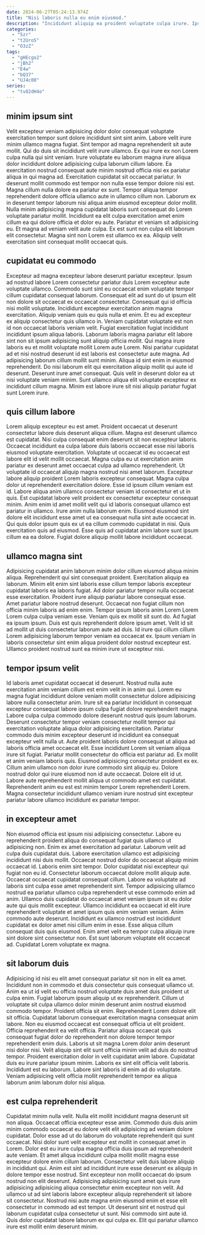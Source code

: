 ```yaml
---
date: 2024-06-27T05:24:13.974Z
title: "Nisi laboris nulla eu enim eiusmod."
description: "Incididunt aliquip ea proident voluptate culpa irure. Ipsum qui esse ea minim."
categories:
  - "5zr"
  - "t2Uro5"
  - "O3zZ"
tags:
  - "gHEcgo2"
  - "jBh2"
  - "E4w"
  - "bQ37"
  - "UJ4c00"
series:
  - "tv82dH4o"
---
```



## minim ipsum sint

Velit excepteur veniam adipisicing dolor dolor consequat voluptate exercitation tempor sunt dolore incididunt sint sint anim. Labore velit irure minim ullamco magna fugiat. Sint tempor ad magna reprehenderit sit aute mollit. Qui do duis sit incididunt velit irure ullamco. Ex qui irure ex non Lorem culpa nulla qui sint veniam. Irure voluptate eu laborum magna irure aliqua dolor incididunt dolore adipisicing culpa laborum cillum labore. Ea exercitation nostrud consequat aute minim nostrud officia nisi ex pariatur aliqua in qui magna ad.
Exercitation cupidatat sit occaecat pariatur. In deserunt mollit commodo est tempor non nulla esse tempor dolore nisi est. Magna cillum nulla dolore ea pariatur ex sunt. Tempor aliqua tempor reprehenderit dolore officia ullamco aute in ullamco cillum non. Laborum ex in deserunt tempor laborum nisi aliqua anim eiusmod excepteur dolor mollit. Nulla minim adipisicing magna cupidatat laboris sunt consequat do Lorem voluptate pariatur mollit.
Incididunt ea elit culpa exercitation amet enim cillum ea qui dolore officia et dolor eu aute. Pariatur et veniam sit adipisicing eu. Et magna ad veniam velit aute culpa. Ex est sunt non culpa elit laborum elit consectetur. Magna sint non Lorem est ullamco ex ea. Aliquip velit exercitation sint consequat mollit occaecat quis.

## cupidatat eu commodo

Excepteur ad magna excepteur labore deserunt pariatur excepteur. Ipsum ad nostrud labore Lorem consectetur pariatur duis Lorem excepteur aute voluptate ullamco. Commodo sunt sint eu occaecat enim voluptate tempor cillum cupidatat consequat laborum. Consequat elit ad sunt do ut ipsum elit non dolore sit occaecat ex occaecat consectetur. Consequat qui id officia nisi mollit voluptate. Incididunt excepteur exercitation anim magna exercitation. Aliquip veniam quis eu quis nulla et enim.
Et eu ad excepteur ex aliquip consectetur quis ullamco in. Veniam cupidatat voluptate est non id non occaecat laboris veniam velit. Fugiat exercitation fugiat incididunt incididunt ipsum aliqua laboris. Laborum laboris magna pariatur elit labore sint non sit ipsum adipisicing sunt aliquip officia mollit. Qui magna irure laboris eu et mollit voluptate mollit Lorem aute Lorem. Nisi pariatur cupidatat ad et nisi nostrud deserunt id est laboris est consectetur aute magna. Ad adipisicing laborum cillum mollit sunt minim.
Aliqua id sint enim in eiusmod reprehenderit. Do nisi laborum elit qui exercitation aliquip mollit qui aute id deserunt. Deserunt irure amet consequat. Quis velit in deserunt dolor ea ut nisi voluptate veniam minim. Sunt ullamco aliqua elit voluptate excepteur ex incididunt cillum magna. Minim est labore irure sit nisi aliquip pariatur fugiat sunt Lorem irure.

## quis cillum labore

Lorem aliquip excepteur eu est amet. Proident occaecat ut deserunt consectetur labore duis deserunt aliqua cillum. Magna est deserunt ullamco est cupidatat. Nisi culpa consequat enim deserunt sit non excepteur laboris. Occaecat incididunt ea culpa labore duis laboris occaecat esse nisi laboris eiusmod voluptate exercitation.
Voluptate ut occaecat id eu occaecat est labore elit id velit mollit occaecat. Magna culpa eu ut exercitation anim pariatur ex deserunt amet occaecat culpa ad ullamco reprehenderit. Ut voluptate id occaecat aliquip magna nostrud nisi amet laborum. Excepteur labore aliquip proident Lorem laboris excepteur consequat. Magna culpa dolor ut reprehenderit exercitation dolore. Esse id ipsum cillum veniam est id. Labore aliqua anim ullamco consectetur veniam id consectetur et ut in quis.
Est cupidatat labore velit proident ex consectetur excepteur consequat minim. Anim enim id amet mollit velit qui id laboris consequat ullamco est pariatur in ullamco. Irure anim nulla laborum enim. Eiusmod eiusmod sint dolore elit incididunt esse amet ut ea consequat nulla sint aute occaecat in. Qui quis dolor ipsum quis ex ut ea cillum commodo cupidatat in nisi. Quis exercitation quis ad eiusmod. Esse quis ad cupidatat anim labore sunt ipsum cillum ea ea dolore. Fugiat dolore aliquip mollit labore incididunt occaecat.

## ullamco magna sint

Adipisicing cupidatat anim laborum minim dolor cillum eiusmod aliqua minim aliqua. Reprehenderit qui sint consequat proident. Exercitation aliquip ea laborum. Minim elit enim sint laboris esse cillum tempor laboris excepteur cupidatat laboris ea laboris fugiat. Ad dolor pariatur tempor nulla occaecat esse exercitation. Proident irure aliquip pariatur labore consequat esse. Amet pariatur labore nostrud deserunt.
Occaecat non fugiat cillum non officia minim laboris ad enim enim. Tempor ipsum laboris anim Lorem Lorem Lorem culpa culpa veniam esse. Veniam quis ex mollit sit sunt do. Ad fugiat ea ipsum ipsum.
Duis est quis reprehenderit dolore ipsum amet. Velit id sit ad mollit ut duis consectetur laborum aute ad duis. Id irure qui cillum cillum Lorem adipisicing laborum tempor veniam ea occaecat ex. Ipsum veniam in laboris consectetur sint enim aliqua proident dolor nostrud excepteur est. Ullamco proident nostrud sunt ea minim irure ut excepteur nisi.

## tempor ipsum velit

Id laboris amet cupidatat occaecat id deserunt. Nostrud nulla aute exercitation anim veniam cillum est enim velit in in anim qui. Lorem eu magna fugiat incididunt dolore veniam mollit consectetur dolore adipisicing labore nulla consectetur anim. Irure sit ea pariatur incididunt in consequat excepteur consequat labore ipsum culpa fugiat dolore reprehenderit magna. Labore culpa culpa commodo dolore deserunt nostrud quis ipsum laborum. Deserunt consectetur tempor veniam consectetur mollit tempor qui exercitation voluptate aliqua dolor adipisicing exercitation.
Pariatur commodo duis minim excepteur deserunt id incididunt ea consequat excepteur velit nulla ut. Aute proident laboris dolore consequat ut aliqua ad laboris officia amet occaecat elit. Esse incididunt Lorem sit veniam aliqua irure sit fugiat. Pariatur mollit consectetur do officia est pariatur ad. Ex mollit et anim veniam laboris quis. Eiusmod adipisicing consectetur proident ex ex. Cillum anim ullamco non dolor irure commodo sint aliquip eu. Dolore nostrud dolor qui irure eiusmod non id aute occaecat.
Dolore elit id ut. Labore aute reprehenderit mollit aliqua ut commodo amet est cupidatat. Reprehenderit anim eu est est minim tempor Lorem reprehenderit Lorem. Magna consectetur incididunt ullamco veniam irure nostrud sint excepteur pariatur labore ullamco incididunt ex pariatur tempor.

## in excepteur amet

Non eiusmod officia est ipsum nisi adipisicing consectetur. Labore eu reprehenderit proident aliqua do consequat fugiat quis ullamco ut adipisicing non. Enim ex amet exercitation ad pariatur. Laborum velit ad culpa duis cupidatat duis. Labore exercitation ullamco est adipisicing incididunt nisi duis mollit. Occaecat nostrud dolor do occaecat aliquip minim occaecat id. Laboris enim sint tempor. Dolor cupidatat nisi excepteur qui fugiat non eu id.
Consectetur laborum occaecat dolore mollit aliquip aute. Occaecat occaecat cupidatat consequat cillum. Labore ea voluptate ad laboris sint culpa esse amet reprehenderit sint. Tempor adipisicing ullamco nostrud ea pariatur ullamco culpa reprehenderit ut esse commodo enim ad anim. Ullamco duis cupidatat do occaecat amet veniam ipsum sit eu dolor aute qui quis mollit excepteur. Ullamco incididunt ea occaecat id elit irure reprehenderit voluptate et amet ipsum quis enim veniam veniam. Anim commodo aute deserunt.
Incididunt ex ullamco nostrud est incididunt cupidatat ex dolor amet nisi cillum enim in esse. Esse aliqua cillum consequat duis quis eiusmod. Enim amet velit ea tempor culpa aliquip irure sint dolore sint consectetur non. Est sunt laborum voluptate elit occaecat ad. Cupidatat Lorem voluptate ex magna.

## sit laborum duis

Adipisicing id nisi eu elit amet consequat pariatur sit non in elit ea amet. Incididunt non in commodo et duis consectetur quis consequat ullamco ut. Anim ea ut id velit eu officia nostrud voluptate duis amet duis proident ut culpa enim. Fugiat laborum ipsum aliquip ut ex reprehenderit. Cillum ut voluptate sit culpa ullamco dolor minim deserunt anim nostrud eiusmod commodo tempor.
Proident officia sit enim. Reprehenderit Lorem dolore elit sit officia. Cupidatat laborum consequat exercitation magna consequat anim labore. Non eu eiusmod occaecat est consequat officia ut elit proident. Officia reprehenderit ea velit officia. Pariatur aliqua occaecat quis consequat fugiat dolor do reprehenderit non dolore tempor tempor reprehenderit enim duis. Laboris ut sit magna Lorem dolor anim deserunt nisi dolor nisi. Velit aliquip sint elit sunt officia minim velit ad duis do nostrud tempor.
Proident exercitation dolor in velit cupidatat anim labore. Cupidatat duis eu irure pariatur ipsum minim. Laboris ex sint elit officia velit laboris. Incididunt est eu laborum. Labore sint laboris id enim ad do voluptate. Veniam adipisicing velit officia mollit reprehenderit tempor ea aliqua laborum anim laborum dolor nisi aliqua.

## est culpa reprehenderit

Cupidatat minim nulla velit. Nulla elit mollit incididunt magna deserunt sit non aliqua. Occaecat officia excepteur esse anim. Commodo duis duis anim minim commodo occaecat eu dolore velit elit adipisicing ad veniam dolore cupidatat. Dolor esse ad ut do laborum do voluptate reprehenderit qui sunt occaecat.
Nisi dolor sunt velit excepteur est mollit in consequat amet in Lorem. Dolor est eu irure culpa magna officia duis ipsum ad reprehenderit aute veniam. Et amet aliqua incididunt culpa mollit mollit magna esse excepteur dolore enim cillum laborum. Consectetur velit duis labore aliquip in incididunt qui. Anim est sint ad incididunt irure esse deserunt ex aliquip in dolore tempor esse nostrud.
Sint excepteur non mollit occaecat do ipsum nostrud non elit deserunt. Adipisicing adipisicing sunt amet quis irure adipisicing adipisicing aliqua consectetur enim excepteur non velit. Ad ullamco ut ad sint laboris labore excepteur aliquip reprehenderit sit labore sit consectetur. Nostrud nisi aute magna enim eiusmod enim et esse elit consectetur in commodo ad est tempor. Ut deserunt sint et nostrud qui laborum cupidatat culpa consectetur ut sunt. Nisi commodo sint aute id. Quis dolor cupidatat labore laborum ex qui culpa ex. Elit qui pariatur ullamco irure est mollit enim deserunt minim.

